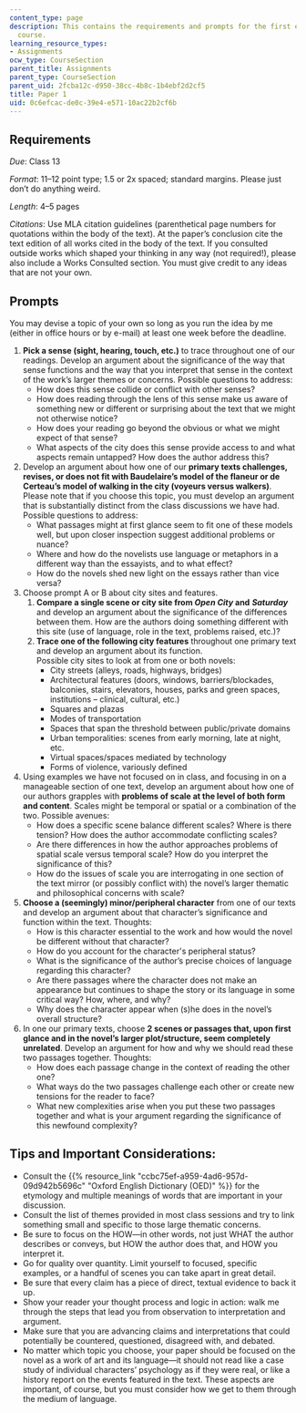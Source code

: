 ```yaml
---
content_type: page
description: This contains the requirements and prompts for the first essay of the
  course.
learning_resource_types:
- Assignments
ocw_type: CourseSection
parent_title: Assignments
parent_type: CourseSection
parent_uid: 2fcba12c-d950-38cc-4b8c-1b4ebf2d2cf5
title: Paper 1
uid: 0c6efcac-de0c-39e4-e571-10ac22b2cf6b
---
```


Requirements
------------

_Due_: Class 13

_Format_: 11–12 point type; 1.5 or 2x spaced; standard margins. Please just don’t do anything weird.

_Length_: 4–5 pages

_Citations_: Use MLA citation guidelines (parenthetical page numbers for quotations within the body of the text). At the paper’s conclusion cite the text edition of all works cited in the body of the text. If you consulted outside works which shaped your thinking in any way (not required!), please also include a Works Consulted section. You must give credit to any ideas that are not your own.

Prompts
-------

You may devise a topic of your own so long as you run the idea by me (either in office hours or by e-mail) at least one week before the deadline.

1.  **Pick a sense (sight, hearing, touch, etc.)** to trace throughout one of our readings. Develop an argument about the significance of the way that sense functions and the way that you interpret that sense in the context of the work’s larger themes or concerns. Possible questions to address:
    *   How does this sense collide or conflict with other senses?
    *   How does reading through the lens of this sense make us aware of something new or different or surprising about the text that we might not otherwise notice?
    *   How does your reading go beyond the obvious or what we might expect of that sense?
    *   What aspects of the city does this sense provide access to and what aspects remain untapped? How does the author address this?
2.  Develop an argument about how one of our **primary texts challenges, revises, or does not fit with Baudelaire’s model of the flaneur or de Certeau’s model of walking in the city (voyeurs versus walkers)**. Please note that if you choose this topic, you must develop an argument that is substantially distinct from the class discussions we have had. Possible questions to address:
    *   What passages might at first glance seem to fit one of these models well, but upon closer inspection suggest additional problems or nuance?
    *   Where and how do the novelists use language or metaphors in a different way than the essayists, and to what effect?
    *   How do the novels shed new light on the essays rather than vice versa?
3.  Choose prompt A or B about city sites and features.    
    1.  **Compare a single scene or city site from _Open City_ and** _**Saturday**_ and develop an argument about the significance of the differences between them. How are the authors doing something different with this site (use of language, role in the text, problems raised, etc.)?
    2.  **Trace one of the following city features** throughout one primary text and develop an argument about its function.  
        Possible city sites to look at from one or both novels:
        *   City streets (alleys, roads, highways, bridges)
        *   Architectural features (doors, windows, barriers/blockades, balconies, stairs, elevators, houses, parks and green spaces, institutions – clinical, cultural, etc.)
        *   Squares and plazas
        *   Modes of transportation
        *   Spaces that span the threshold between public/private domains
        *   Urban temporalities: scenes from early morning, late at night, etc.
        *   Virtual spaces/spaces mediated by technology
        *   Forms of violence, variously defined
4.  Using examples we have not focused on in class, and focusing in on a manageable section of one text, develop an argument about how one of our authors grapples with **problems of scale at the level of both form and content**. Scales might be temporal or spatial or a combination of the two. Possible avenues:
    *   How does a specific scene balance different scales? Where is there tension? How does the author accommodate conflicting scales?
    *   Are there differences in how the author approaches problems of spatial scale versus temporal scale? How do you interpret the significance of this?
    *   How do the issues of scale you are interrogating in one section of the text mirror (or possibly conflict with) the novel’s larger thematic and philosophical concerns with scale?
5.  **Choose a (seemingly) minor/peripheral character** from one of our texts and develop an argument about that character’s significance and function within the text. Thoughts:
    *   How is this character essential to the work and how would the novel be different without that character?
    *   How do you account for the character's peripheral status?
    *   What is the significance of the author’s precise choices of language regarding this character?
    *   Are there passages where the character does not make an appearance but continues to shape the story or its language in some critical way? How, where, and why?
    *   Why does the character appear when (s)he does in the novel’s overall structure?
6.  In one our primary texts, choose **2 scenes or passages that, upon first glance and in the novel’s larger plot/structure, seem completely unrelated**. Develop an argument for how and why we should read these two passages together. Thoughts:
    *   How does each passage change in the context of reading the other one?
    *   What ways do the two passages challenge each other or create new tensions for the reader to face?
    *   What new complexities arise when you put these two passages together and what is your argument regarding the significance of this newfound complexity?

Tips and Important Considerations:
----------------------------------

*   Consult the {{% resource_link "ccbc75ef-a959-4ad6-957d-09d942b5696c" "Oxford English Dictionary (OED)" %}} for the etymology and multiple meanings of words that are important in your discussion.
*   Consult the list of themes provided in most class sessions and try to link something small and specific to those large thematic concerns.
*   Be sure to focus on the HOW—in other words, not just WHAT the author describes or conveys, but HOW the author does that, and HOW you interpret it.
*   Go for quality over quantity. Limit yourself to focused, specific examples, or a handful of scenes you can take apart in great detail.
*   Be sure that every claim has a piece of direct, textual evidence to back it up.
*   Show your reader your thought process and logic in action: walk me through the steps that lead you from observation to interpretation and argument.
*   Make sure that you are advancing claims and interpretations that could potentially be countered, questioned, disagreed with, and debated.
*   No matter which topic you choose, your paper should be focused on the novel as a work of art and its language—it should not read like a case study of individual characters’ psychology as if they were real, or like a history report on the events featured in the text. These aspects are important, of course, but you must consider how we get to them through the medium of language.